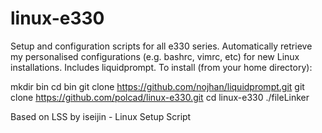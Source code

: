 # linux-e330
Setup and configuration scripts for all e330 series.
Automatically retrieve my personalised configurations (e.g. bashrc, vimrc, etc) for new Linux installations.
Includes liquidprompt.
To install (from your home directory):

mkdir bin
cd bin
git clone https://github.com/nojhan/liquidprompt.git
git clone https://github.com/polcad/linux-e330.git
cd linux-e330
./fileLinker

Based on LSS by iseijin - Linux Setup Script

